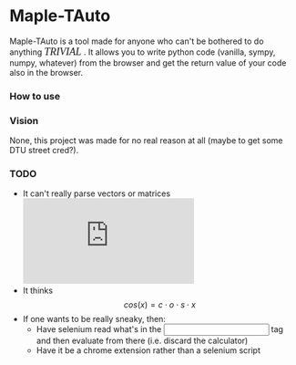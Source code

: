 # Maple-TAuto

Maple-TAuto is a tool made for anyone who can't be bothered to do anything <em><font face="Brush Script MT" size=4> TRIVIAL </font></em>.
It allows you to write python code (vanilla, sympy, numpy, whatever) from the browser and get the return value of your code also in the browser.

### How to use



### Vision
None, this project was made for no real reason at all (maybe to get some DTU street cred?).

### TODO
- It can't really parse vectors or matrices
![cos(x) = c \cdot o \cdot s \cdot x](https://latex.codecogs.com/svg.latex?x%3D%5Cfrac%7B-b%5Cpm%5Csqrt%7Bb%5E2-4ac%7D%7D%7B2a%7D)
- It thinks $$ cos(x) = c \cdot o \cdot s \cdot x $$
- If one wants to be really sneaky, then:
    - Have selenium read what's in the <input> tag and then evaluate from there (i.e. discard the calculator)
    - Have it be a chrome extension rather than a selenium script


